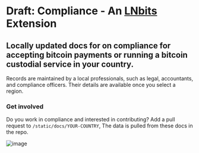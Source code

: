 
# Draft: Compliance - An [LNbits](https://github.com/lnbits/lnbits) Extension

## Locally updated docs for on compliance for accepting bitcoin payments or running a bitcoin custodial service in your country.

Records are maintained by a local professionals, such as legal, accountants, and compliance officers. Their details are available once you select a region.

### Get involved
Do you work in compliance and interested in contributing? Add a pull request to `/static/docs/YOUR-COUNTRY`, The data is pulled from these docs in the repo.

![image](https://github.com/lnbits/compliance/assets/33088785/894f795c-80b9-4848-9b23-e830141a0ca9)

